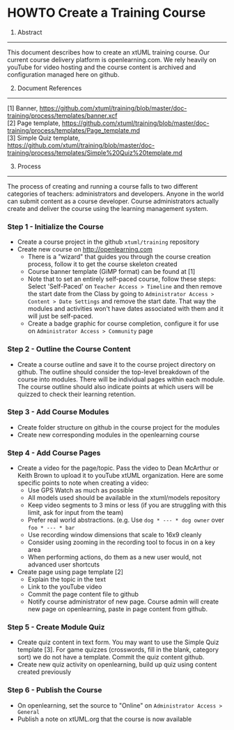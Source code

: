 HOWTO Create a Training Course
============

1. Abstract
-----------
This document describes how to create an xtUML training course.  Our current course delivery 
platform is openlearning.com.  We rely heavily on youTube for video hosting and the course
content is archived and configuration managed here on github.

2. Document References
----------------------
[1] Banner, https://github.com/xtuml/training/blob/master/doc-training/process/templates/banner.xcf  
[2] Page template, https://github.com/xtuml/training/blob/master/doc-training/process/templates/Page_template.md  
[3] Simple Quiz template, https://github.com/xtuml/training/blob/master/doc-training/process/templates/Simple%20Quiz%20template.md  

3. Process
----------------------
The process of creating and running a course falls to two different categories of teachers: administrators and 
developers.  Anyone in the world can submit content as a course developer.  Course administrators actually create
and deliver the course using the learning management system.  
 
### Step 1 - Initialize the Course
  - Create a course project in the github ```xtuml/training``` repository
  - Create new course on http://openlearning.com
    - There is a "wizard" that guides you through the course creation process, follow it to get the course skeleton created
    - Course banner template (GiMP format) can be found at [1]
    - Note that to set an entirely self-paced course, follow these steps:  Select 'Self-Paced' on ```Teacher Access > Timeline``` 
    and then remove the start date from the Class by going to ```Administrator Access > Content > Date Settings``` and remove 
    the start date. That way the modules and activities won't have dates associated with them and it will just be self-paced. 
    - Create a badge graphic for course completion, configure it for use on ```Administrator Access > Community``` page

### Step 2 - Outline the Course Content
  - Create a course outline and save it to the course project directory on github.  The outline should consider the top-level
  breakdown of the course into modules.  There will be individual pages within each module.  The course outline should also
  indicate points at which users will be quizzed to check their learning retention.

### Step 3 - Add Course Modules
  - Create folder structure on github in the course project for the modules
  - Create new corresponding modules in the openlearning course 
  
### Step 4 - Add Course Pages 
  - Create a video for the page/topic.  Pass the video to Dean McArthur or Keith Brown to upload it to youTube 
  xtUML organization.  Here are some specific points to note when creating a video:
    - Use GPS Watch as much as possible
    - All models used should be available in the xtuml/models repository
    - Keep video segments to 3 mins or less (if you are struggling with this limit, ask for input from the team)
    - Prefer real world abstractions.  (e.g. Use ```dog * --- * dog owner``` over ```foo * --- * bar```
    - Use recording window dimensions that scale to 16x9 cleanly
    - Consider using zooming in the recording tool to focus in on a key area
    - When performing actions, do them as a new user would, not advanced user shortcuts
  - Create page using page template [2]
    - Explain the topic in the text
    - Link to the youTube video
    - Commit the page content file to github
    - Notify course administrator of new page.  Course admin will create new page on openlearning, paste in page content
    from github.
    
### Step 5 - Create Module Quiz
  - Create quiz content in text form.  You may want to use the Simple Quiz template [3].  For game quizzes (crosswords,
  fill in the blank, category sort) we do not have a template.  Commit the quiz content github.
  - Create new quiz activity on openlearning, build up quiz using content created previously

### Step 6 - Publish the Course
  - On openlearning, set the source to "Online" on ```Administrator Access > General```
  - Publish a note on xtUML.org that the course is now available
